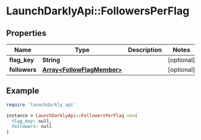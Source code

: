 # LaunchDarklyApi::FollowersPerFlag

## Properties

| Name | Type | Description | Notes |
| ---- | ---- | ----------- | ----- |
| **flag_key** | **String** |  | [optional] |
| **followers** | [**Array&lt;FollowFlagMember&gt;**](FollowFlagMember.md) |  | [optional] |

## Example

```ruby
require 'launchdarkly_api'

instance = LaunchDarklyApi::FollowersPerFlag.new(
  flag_key: null,
  followers: null
)
```

